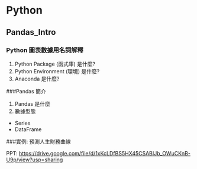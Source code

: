 # Python

## Pandas_Intro
### Python 圖表數據用名詞解釋
1. Python Package (函式庫) 是什麼?
2. Python Environment (環境) 是什麼?
3. Anaconda 是什麼? 

###Pandas 簡介
1. Pandas 是什麼
2. 數據型態
  - Series
  - DataFrame

###實例: 預測人生財務曲線

PPT:
<https://drive.google.com/file/d/1xKcLDfBS5HX45CSABIJb_OWuCKnB-U9p/view?usp=sharing>
